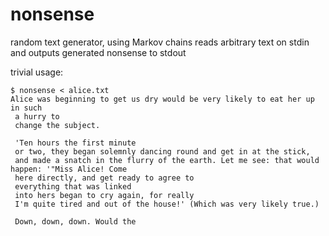 nonsense
=======

random text generator, using Markov chains
reads arbitrary text on stdin and outputs generated nonsense to stdout

trivial usage:

    $ nonsense < alice.txt
	Alice was beginning to get us dry would be very likely to eat her up in such
	 a hurry to
	 change the subject.

	 'Ten hours the first minute
	 or two, they began solemnly dancing round and get in at the stick,
	 and made a snatch in the flurry of the earth. Let me see: that would happen: '"Miss Alice! Come
	 here directly, and get ready to agree to
	 everything that was linked
	 into hers began to cry again, for really
	 I'm quite tired and out of the house!' (Which was very likely true.)

	 Down, down, down. Would the
